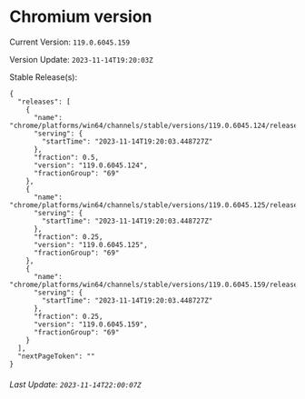 # Chromium version

Current Version: `119.0.6045.159`

Version Update: `2023-11-14T19:20:03Z`

Stable Release(s):
```
{
  "releases": [
    {
      "name": "chrome/platforms/win64/channels/stable/versions/119.0.6045.124/releases/1699989603",
      "serving": {
        "startTime": "2023-11-14T19:20:03.448727Z"
      },
      "fraction": 0.5,
      "version": "119.0.6045.124",
      "fractionGroup": "69"
    },
    {
      "name": "chrome/platforms/win64/channels/stable/versions/119.0.6045.125/releases/1699989603",
      "serving": {
        "startTime": "2023-11-14T19:20:03.448727Z"
      },
      "fraction": 0.25,
      "version": "119.0.6045.125",
      "fractionGroup": "69"
    },
    {
      "name": "chrome/platforms/win64/channels/stable/versions/119.0.6045.159/releases/1699989603",
      "serving": {
        "startTime": "2023-11-14T19:20:03.448727Z"
      },
      "fraction": 0.25,
      "version": "119.0.6045.159",
      "fractionGroup": "69"
    }
  ],
  "nextPageToken": ""
}
```

###### Last Update: `2023-11-14T22:00:07Z`
        